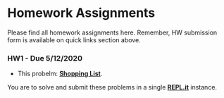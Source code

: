 # Homework Assignments

Please find all homework assignments here. Remember, HW submission form is available on quick links section above.


### HW1 - Due 5/12/2020

* This probelm: **[Shopping List](https://github.com/mottaquikarim/wpp_psets/blob/master/basic_data_types/4_shopping_list/p2.py)**.

You are to solve and submit these problems in a single **[REPL.it](https://repl.it/languages/python3)** instance.
